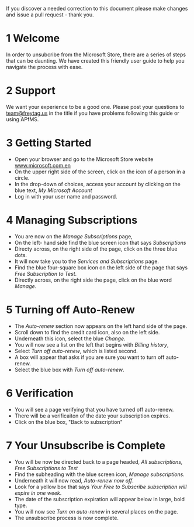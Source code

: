 

If you discover a needed correction to this document please make changes and issue a pull request - thank you.

# 1 Welcome 
In order to unsubcribe from the Microsoft Store, there are a series of steps that can be daunting. We have created this friendly user guide to help you navigate the process with ease. 

# 2 Support
We want your experience to be a good one.  Please post your questions to team@freytag.us in the title if you have problems following this guide or using APfMS.  

# 3 Getting Started
- Open your browser and go to the Microsoft Store website www.microsoft.com.en 
- On the upper right side of the screen, click on the icon of a person in a circle.
- In the drop-down of choices, access your account by clicking on the blue text, *My Microsoft Account*
- Log in with your user name and password.
  
# 4 Managing Subscriptions
- You are now on the *Manage Subscriptions* page,
- On the left- hand side find the blue screen icon that says *Subscriptions*
- Directy across, on the right side of the page, click on the three blue dots.
- It will now take you to the *Services and Subscriptions* page.
- Find the blue four-square box icon on the left side of the page that says *Free Subscription to Test*.
- Directly across, on the right side the page, click on the blue word *Manage*.
  
# 5 Turning off Auto-Renew
- The *Auto-renew* section now appears on the left hand side of the page. 
- Scroll down to find the credit card icon, also on the left side.
- Underneath this icon, select the blue *Change*.
- You will now see a list on the left that begins with *Billing history*,
- Select *Turn off auto-renew*, which is listed second.
- A box will appear that asks if you are sure you want to turn off auto-renew.
- Select the blue box with *Turn off auto-renew*.
  
# 6 Verification
- You will see a page verifying that you have turned off auto-renew.
- There will be a verificaiton of the date your subscription expires.
- Click on the blue box, "Back to subscription"
  
# 7 Your Unsubscribe is Complete
- You will be now be directed back to a page headed, *All subscriptions, Free Subscriptions to Test*
- Find the subheading with the blue screen icon, *Manage subscriptions*.
- Underneath it will now read, *Auto-renew now off*.
- Look for a yellow box that says *Your Free to Subscribe subscription will expire in one week*. 
- The date of the subscription expiration will appear below in large, bold type.
- You will now see *Turn on auto-renew* in several places on the page.
- The unsubscribe process is now complete.
  
